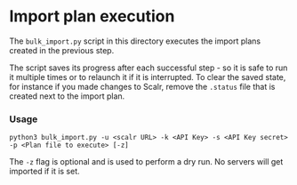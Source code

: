 # Import plan execution

The `bulk_import.py` script in this directory executes the import plans created in the previous step.

The script saves its progress after each successful step - so it is safe to run it multiple times or to relaunch it if it is interrupted. To clear the saved state, for instance if you made changes to Scalr, remove the `.status` file that is created next to the import plan.


### Usage

```
python3 bulk_import.py -u <scalr URL> -k <API Key> -s <API Key secret> -p <Plan file to execute> [-z]
```

The `-z` flag is optional and is used to perform a dry run. No servers will get imported if it is set.



